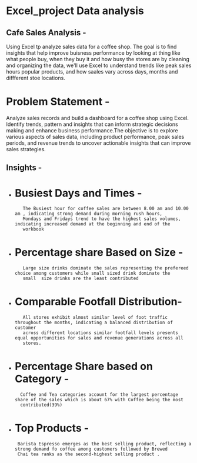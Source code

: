 # Excel_project Data analysis

## Cafe Sales Analysis -
Using Excel tp analyze sales data for a coffee shop. The goal is to  find insights that help improve buisness performance by 
looking at thing like what people buy, when they buy it and how busy the stores are by cleaning and organizing the data, 
we'll  use Excel to understand trends like peak sales hours popular products, and how saales vary across days, months and diffferent stoe 
locations.

# Problem Statement - 
Analyze sales records and build a dashboard for a coffee shop using Excel. Identify trends, pattern and insights that can 
inform strategic decisions making and enhance business performance.The objective is to explore various aspects of sales 
data, including product performance, peak sales periods, and revenue trends to uncover actionable insights that can improve 
sales strategies.

## Insights - 
- # Busiest Days and Times - 
         The Busiest hour for coffee sales are between 8.00 am and 10.00 am , indicating strong demand during morning rush hours,
         Mondays and Fridays trend to have the highest sales volumes, indicating increased demand at the beginning and end of the 
         workbook
- # Percentage share Based on Size -
         Large size drinks dominate the sales representing the prefereed choice among customers while small sized drink dominate the
         small  size drinks are the least contributed
- # Comparable Footfall Distribution- 
         All stores exhibit almost similar level of foot traffic throughout the months, indicating a balanced distribution of customer
         across different locations similar footfall levels presents equal opportunities for sales and revenue generations across all
         stores.
- # Percentage Share based on Category -
        Coffee and Tea categories account for the largest percentage share of the sales which is about 67% with Coffee being the most
        contributed(39%)
- # Top Products -
       Barista Espresso emerges as the best selling product, reflecting a strong demand fo coffee among customers followed by Brewed
       Chai tea ranks as the second-highest selling product .
    
   


